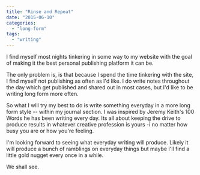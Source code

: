 ```yaml
---
title: "Rinse and Repeat"
date: "2015-06-10"
categories: 
  - "long-form"
tags: 
  - "writing"
---
```


I find myself most nights tinkering in some way to my website with the goal of making it the best personal publishing platform it can be.

The only problem is, is that because I spend the time tinkering with the site, I find myself not publishing as often as I'd like. I do write notes throughout the day which get published and shared out in most cases, but I'd like to be writing long form more often.

So what I will try my best to do is write something everyday in a more long form style -- within my journal section. I was inspired by Jeremy Keith's 100 Words he has been writing every day. Its all about keeping the drive to produce results in whatever creative profession is yours -i no matter how busy you are or how you're feeling.

I'm looking forward to seeing what everyday writing will produce. Likely it will produce a bunch of ramblings on everyday things but maybe I'll find a little gold nugget every once in a while.

We shall see.
